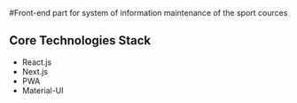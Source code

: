 #Front-end part for system of information maintenance of the sport cources 

## Core Technologies Stack
* React.js
* Next.js
* PWA
* Material-UI